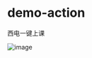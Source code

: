 # demo-action

西电一键上课

![image](https://user-images.githubusercontent.com/57853678/139127395-765a6d16-7845-46cf-9cdf-76ecd421c1a4.png)

